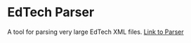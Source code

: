# EdTech Parser

A tool for parsing very large EdTech XML files. 
[Link to Parser](https://lsementa.github.io/edtech-parser/)




